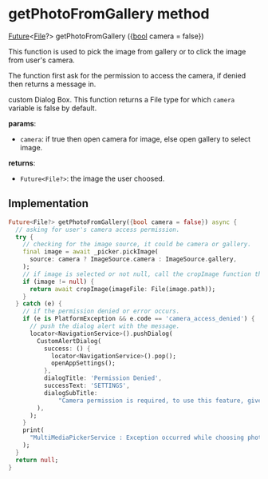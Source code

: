 


# getPhotoFromGallery method








[Future](https://api.flutter.dev/flutter/dart-async/Future-class.html)&lt;[File](https://api.flutter.dev/flutter/dart-io/File-class.html)?> getPhotoFromGallery
({[bool](https://api.flutter.dev/flutter/dart-core/bool-class.html) camera = false})





<p>This function is used to pick the image from gallery or to click the image from user's camera.</p>
<p>The function first ask for the permission to access the camera, if denied then returns a message in.</p>
<p>custom Dialog Box. This function returns a File type for which <code>camera</code> variable is false by default.</p>
<p><strong>params</strong>:</p>
<ul>
<li><code>camera</code>: if true then open camera for image, else open gallery to select image.</li>
</ul>
<p><strong>returns</strong>:</p>
<ul>
<li><code>Future&lt;File?&gt;</code>: the image the user choosed.</li>
</ul>



## Implementation

```dart
Future<File?> getPhotoFromGallery({bool camera = false}) async {
  // asking for user's camera access permission.
  try {
    // checking for the image source, it could be camera or gallery.
    final image = await _picker.pickImage(
      source: camera ? ImageSource.camera : ImageSource.gallery,
    );
    // if image is selected or not null, call the cropImage function that provide service to crop the selected image.
    if (image != null) {
      return await cropImage(imageFile: File(image.path));
    }
  } catch (e) {
    // if the permission denied or error occurs.
    if (e is PlatformException && e.code == 'camera_access_denied') {
      // push the dialog alert with the message.
      locator<NavigationService>().pushDialog(
        CustomAlertDialog(
          success: () {
            locator<NavigationService>().pop();
            openAppSettings();
          },
          dialogTitle: 'Permission Denied',
          successText: 'SETTINGS',
          dialogSubTitle:
              "Camera permission is required, to use this feature, give permission from app settings",
        ),
      );
    }
    print(
      "MultiMediaPickerService : Exception occurred while choosing photo from the gallery $e",
    );
  }
  return null;
}
```







